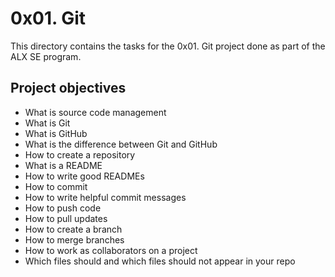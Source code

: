 # 0x01. Git

This directory contains the tasks for the 0x01. Git project done as part of the ALX SE program. 

## Project objectives
+ What is source code management
+ What is Git
+ What is GitHub
+ What is the difference between Git and GitHub
+ How to create a repository
+ What is a README
+ How to write good READMEs
+ How to commit
+ How to write helpful commit messages
+ How to push code
+ How to pull updates
+ How to create a branch
+ How to merge branches
+ How to work as collaborators on a project
+ Which files should and which files should not appear in your repo
